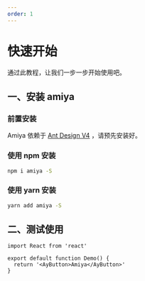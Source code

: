 ```yaml
---
order: 1
---
```


# 快速开始

通过此教程，让我们一步一步开始使用吧。

## 一、安装 amiya

### 前置安装

Amiya 依赖于 [Ant Design V4](https://ant-design.gitee.io/index-cn) ，请预先安装好。

### 使用 npm 安装

```bash
npm i amiya -S
```

### 使用 yarn 安装

```bash
yarn add amiya -S
```

## 二、测试使用

```tsx
import React from 'react'

export default function Demo() {
  return '<AyButton>Amiya</AyButton>'
}
```

